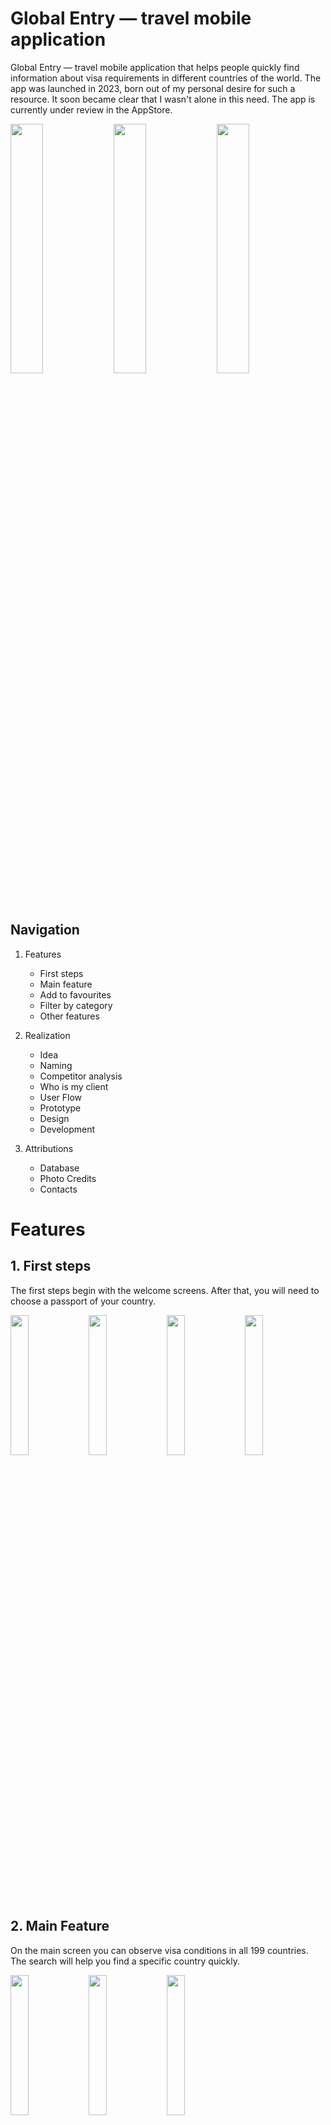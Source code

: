 # Global Entry — travel mobile application
Global Entry — travel mobile application that helps people quickly find information about visa requirements in different countries of the world. The app was launched in 2023, born out of my personal desire for such a resource. It soon became clear that I wasn't alone in this need. The app is currently under review in the AppStore.

<p float="left">
	<img src="https://github.com/grishlv/GlobalEntry/assets/115469316/3ea6c07d-a752-4904-a284-98a6f242bc1b" width="32%" />
	<img src="https://github.com/grishlv/GlobalEntry/assets/115469316/397479a6-047b-4b81-a632-4b953c601d3d" width="32%" />
	<img src="https://github.com/grishlv/GlobalEntry/assets/115469316/7316ad80-7f55-489f-a893-a895758ec385" width="32%" />
 </p>

## Navigation 

1. Features
	- First steps
	- Main feature
	- Add to favourites
	- Filter by category
	- Other features

2. Realization
	- Idea
	- Naming
	- Competitor analysis
	- Who is my client
	- User Flow
	- Prototype
	- Design
	- Development

3. Attributions
   	- Database
   	- Photo Credits
   	- Contacts

# Features

## 1. First steps

The first steps begin with the welcome screens. After that, you will need to choose a passport of your country.

<p float="left">
	<img src="https://github.com/grishlv/GlobalEntry/assets/115469316/c2dc3045-fcaf-4078-b69e-9961c9f08a6a" width="24%" />
	<img src="https://github.com/grishlv/GlobalEntry/assets/115469316/c1e090bb-45a5-469c-8896-2a33ef852ef4" width="24%" />
	<img src="https://github.com/grishlv/GlobalEntry/assets/115469316/c6150cda-bcb4-48c6-9589-b3ab0fb31bd0" width="24%" />
	<img src="https://github.com/grishlv/GlobalEntry/assets/115469316/8477017c-123f-457d-94a3-9098e9c80670" width="24%" />
 </p>

## 2. Main Feature

On the main screen you can observe visa conditions in all 199 countries. The search will help you find a specific country quickly.

<p float="left">
	<img src="https://github.com/grishlv/GlobalEntry/assets/115469316/bb0fa1f2-d351-4b2e-b458-1b19ea6bc066" width="24%" />
	<img src="https://github.com/grishlv/GlobalEntry/assets/115469316/e7c2fbbb-c671-4877-a5c5-3f21d588c3b5" width="24%" />
	<img src="https://github.com/grishlv/GlobalEntry/assets/115469316/a05e9081-5935-4cf0-acce-51424c5f9b18" width="24%" />
 </p>

## 3. Add to favourites

In favourites, you can add countries that you would like to visit and make a comparison.

<p float="left">
	<img src="https://github.com/grishlv/GlobalEntry/assets/115469316/0fe7fc3e-9ca1-40eb-b847-32201388b481" width="24%" />
	<img src="https://github.com/grishlv/GlobalEntry/assets/115469316/ec9b9f43-6529-48a4-9641-1e171e7702d6" width="24%" />
</p>

## 4. Filter by category

In filter category you can select the conditions you are interested in. For example, you want to travel to South America and not have visa restrictions.

<p float="left">
	<img src="https://github.com/grishlv/GlobalEntry/assets/115469316/e978b7ea-ab1f-469f-8cd1-1b0442bbaad7" width="24%" />
	<img src="https://github.com/grishlv/GlobalEntry/assets/115469316/dccdf1a9-0b7d-49dd-a087-8b75bf4c81d8" width="24%" />
</p>

## 5. Other features

You can also change your passport to compare visa conditions in different countries. But be careful that when you change your passport, the countries added to favorites will disappear. You can also view FAQ, contact us or read more about the app.

<p float="left">
	<img src="https://github.com/grishlv/GlobalEntry/assets/115469316/26c499cf-f632-4b59-a185-e35853367d4c" width="24%" />
</p>
 
In the near future, I plan to introduce in-depth information about each country. This will help users gain better awareness before their visits, enhancing their travel experience!


# From idea to implementation

## Idea

The idea of the app came from my own need. Since 2022, I have been traveling and sometimes I don't know which country to choose next. Of course, one of the main factors is the visa and the period of staying. To find visa requirements for all potentially interesting countries can be time-consuming. Additionally, sometimes the idea comes to me not to visit any particular country but to explore regions like Latin America or Asia. And my friends and I lacked an application where we could compare the conditions of entry to each of these countries.

## Naming 

After that, I began brainstorming potential names. Here's how I did it: 
1. I listed out keywords that best represented the core idea of my application and its purpose.
2. Asked for help from ChatGPT to generate a variety of name options.
3. Engaging in a brief conversation with ChatGPT, I provided more refined prompts to receive suitable suggestions.
4. From the different options, I selected the most promising ones.
5. Additionally, I sought feedback from my friends to gain valuable insights.
  
After careful consideration, I ultimately settled on the name: **Global Entry**

## This already exists! Competitor analysis...

Of course, something similar already exists. However, I believe that having competition can be a positive aspect. While researching potential competitors, I discovered several crucial points:

- there are existing databases from which I can gather information
- there is a strong demand for these services, making them commercially attractive
- leveraging ready-made and working solutions will simplify the process of creating an MVP

### **About competitors:**

There is one direct competitor, and the rest are either providing an all-in-one solution or a slightly different product-market fit.

1. **Atlys** handles the visa application process and closed [a Seed round for $4.25 million dollars](https://techcrunch.com/2021/10/28/atlys-raises-4-25m-to-make-visa-applications-faster-and-easier/) from a16z, one of the largest venture funds, in 2021. Although they have a slightly different product-market fit, I included them in this list because they offer an application that provides information about visa conditions (available on the AppStore: Atlys). Nonetheless, I'm open to pivoting in this direction in the future, depending on audience demand.

2. **Visa-list** is the main competitor, offering comprehensive information about all countries. However, A couple of points that I see how to improve in terms of a more pleasant and user-friendly UX. When users access my app, I want them to enjoy exploring different countries. On Visa-list's website, I feel overwhelmed by the vast amount of information available, and I believe an application would be more convenient. Nevertheless, Visa-list has seen success, achieving 1st place of the day on Product Hunt, and it has shown monetization with revenue of $232k in the last year.

<img width="937" alt="Screenshot 2023-08-04 at 16 26 05" src="https://github.com/grishlv/GlobalEntry/assets/115469316/6d30acdc-61ea-419e-a32d-313f04854b0a">

3. **Nomad-list** is to some extent a competitor, though not a direct one. It caters to digital nomads traveling to different countries, aggregating data from people and various online sources (such as coworking spaces, security levels, etc.) to provide valuable insights on cities. Their revenue figures are not precisely recalled, but they surpass the previous competitor.


_From my analysis of competitors, I have drawn the following conclusions:_

- I found only one fairly competitive application in this space
- Monetization exists, which is a positive sign. While the market may not be as extensive as complex SAAS/B2B solutions or certain FinTech sectors, it still demonstrates a willingness of people to pay for this service, indicating a viable market
- I believe I can differentiate my app by offering a more pleasant UX

Now, it's time to implement and make this idea a reality!


## Who is the client and what does he want

I understand that this stage is crucial - comprehending the portrait of your client, their desires, and pain points. However, conducting professional research demands significant time and financial resources, which I currently lack. Nonetheless, observing the demand from competitors gave me some confidence. As a result, I have completed this stage up to the "MVP" level:

- I assembled a focus group consisting of 10-20 volunteers and conducted a mini-survey to gauge their interest in using this service. The response was predominantly positive.
- I also inquired about additional information they would like to see, but for the MVP, I decided to prioritize the main aspects - the type of visa and the length of stay. A couple of other features were included, but they are considered supplementary. The rest will be developed later.
- I created client portraits, which primarily include digital nomads, travelers, and individuals on business trips (consultants, top managers, etc.)

## User Flows

The stage did not seem difficult, since there was already an approximate logic of the application and a lot of viewing in my head. All that remained was to transfer the ideas to Miro, where I had already made a user map. I want to add that everything was done intuitively rather than as it should be, since there was not much time to think about it
![userStories](https://github.com/grishlv/GlobalEntry/assets/115469316/26ea52d2-6a7e-4cde-981a-e1027039c5e4)

## Prototype

There are many cool services for building prototypes, but I chose Figma, with which I am friends and know the functionality quite well. I show it as it is! Without beautiful mockups and fully thought-out logic. It turned out the following:

<img width="740" alt="prototype" src="https://github.com/grishlv/GlobalEntry/assets/115469316/5d69b1c2-0399-4e80-8a1b-09c3700c4052">

## Design 

To be honest, I prefer not to dwell on design for too long. I follow this approach:

- I find design references from various sources.
- I pick the elements I like, such as styles, colors, and fonts.
- I adapt these elements to match the vision I want to convey in the application.
- I don't hesitate to draw inspiration from existing designs. While creating something entirely unique and unseen in the market is desirable, it can delay the application's release.
- I analyzed various travel applications on Behance, Dribbble, and Awards for inspiration. Additionally, I've created a collection of application, not limited to the travel sphere, that I personally enjoy using.

<p float="left">
	<img src="https://github.com/grishlv/GlobalEntry/assets/115469316/494ee4c1-6c9c-407f-9a15-5398cc7accc8" width="32%" />
	<img src="https://github.com/grishlv/GlobalEntry/assets/115469316/0ad82853-1a95-4031-85d8-28c8df051b32" width="32%" />
	<img src="https://github.com/grishlv/GlobalEntry/assets/115469316/618f05b1-aef2-442e-8077-63366f2e2ba9" width="32%" />
 </p>

# Development

When developing the application, I used third-party libraries such as:
- SnapKit for faster work with constraints
- KingFisher for smoother work with images and uploading them to the cache
- Firebase Storage for image parsing
- To work with data, I chose the Realm instead of CoreData, since the project is still small and there is no need to use a more complex database
- All information is stored with a big JSON file

Also about project:
- The architecture is mostly MVVM with the presence of MVC. Somewhere the work is implemented through protocols, somewhere there is using Combine.
- Dependency Manager: Swift Package Manager.
- GitHub for changes and commits.

# Attributions

## Database 

I used the database provided by the website Passport Index. According to Passport Index, it's a free tool built with publicly available information and content contributed by fans and government agencies from around the world. It's free to use the dataset under the MIT license.

Source: https://www.passportindex.org

For more convenient work with data, I used an open data project: https://github.com/ilyankou/passport-index-dataset/tree/master

## Photo Credits

I used photos with a free license from the Unsplash site, which doesn't require mentioning the photographers credit, but I will add their links later.

## Contacts 

For any questions, you can always contact me at:

E-mail: g.shilyaev28@gmail.com

Telegram: [@grishlv](https://t.me/grishlv)

